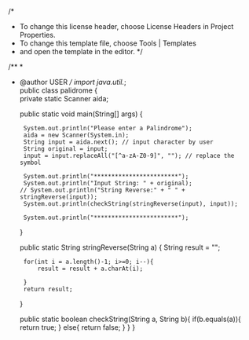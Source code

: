 /*
 * To change this license header, choose License Headers in Project Properties.
 * To change this template file, choose Tools | Templates
 * and open the template in the editor.
 */

/**
 *
 * @author USER
 */
import java.util.*;   
public class palidrome {  
    private static Scanner aida;

    public static void main(String[] args) {

        System.out.println("Please enter a Palindrome");
        aida = new Scanner(System.in);
        String input = aida.next(); // input character by user
        String original = input;
        input = input.replaceAll("[^a-zA-Z0-9]", ""); // replace the symbol

        System.out.println("************************");
        System.out.println("Input String: " + original);
       // System.out.println("String Reverse:" + " " + stringReverse(input));
        System.out.println(checkString(stringReverse(input), input));
        
        System.out.println("************************");
    }

    public static String stringReverse(String a) {
        String result = "";

        for(int i = a.length()-1; i>=0; i--){
            result = result + a.charAt(i);
             
        }
        return result;
       
    }

    public static boolean checkString(String a, String b){
        if(b.equals(a)){
            return true;
        }
        else{
        return false;
        }
    }
}
